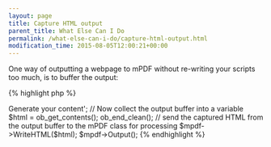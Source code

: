```yaml
---
layout: page
title: Capture HTML output
parent_title: What Else Can I Do
permalink: /what-else-can-i-do/capture-html-output.html
modification_time: 2015-08-05T12:00:21+00:00
---
```


One way of outputting a webpage to mPDF without re-writing your scripts too much, is to buffer the output:

{% highlight php %}
<?php
// Require composer autoload
require_once __DIR__ . '/vendor/autoload.php';
$mpdf = new \Mpdf\Mpdf();

// Buffer the following html with PHP so we can store it to a variable later
ob_start();

// This is where your script would normally output the HTML using echo or print
echo '<div>Generate your content</div>';

// Now collect the output buffer into a variable
$html = ob_get_contents();
ob_end_clean();

// send the captured HTML from the output buffer to the mPDF class for processing
$mpdf->WriteHTML($html);
$mpdf->Output();
{% endhighlight %}

